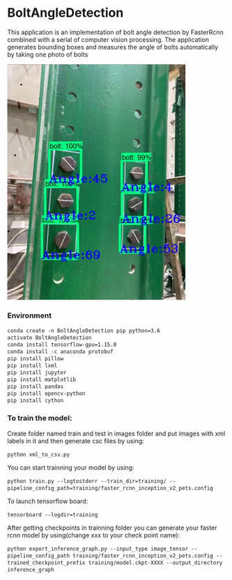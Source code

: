 # BoltAngleDetection
This application is an implementation of bolt angle detection by FasterRcnn combined with a serial of computer vision processing. The application generates bounding boxes and measures the angle of bolts automatically by taking one photo of bolts

![image](https://github.com/BingXiong1995/BoltAngleDetection/blob/main/results/%E5%9B%BE%E7%89%871.jpg)

### Environment
```
conda create -n BoltAngleDetection pip python=3.6
activate BoltAngleDetection
conda install tensorflow-gpu=1.15.0
conda install -c anaconda protobuf
pip install pillow
pip install lxml
pip install jupyter
pip install matplotlib
pip install pandas
pip install opencv-python
pip install cython
```

### To train the model:
Create folder named train and test in images folder and put images with xml labels in it and then generate csc files by using:
```
python xml_to_csv.py
```
You can start trainning your model by using:
```
python train.py --logtostderr --train_dir=training/ --pipeline_config_path=training/faster_rcnn_inception_v2_pets.config
```
To launch tensorflow board:
```
tensorboard --logdir=training
```
After getting checkpoints in trainning folder you can generate your faster rcnn model by using(change xxx to your check point name):
```
python export_inference_graph.py --input_type image_tensor --pipeline_config_path training/faster_rcnn_inception_v2_pets.config --trained_checkpoint_prefix training/model.ckpt-XXXX --output_directory inference_graph
```







